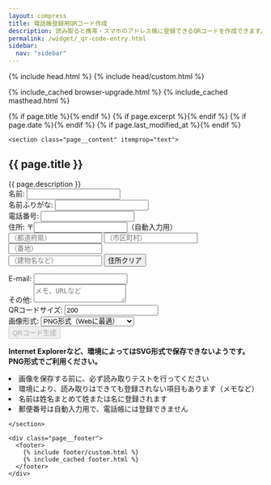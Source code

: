 ```yaml
---
layout: compress
title: 電話帳登録用QRコード作成
description: 読み取ると携帯・スマホのアドレス帳に登録できるQRコードを作成できます。
permalink: /widget/_qr-code-entry.html
sidebar:
  nav: "sidebar"
---
```

  <head>
    {% include head.html %}
    {% include head/custom.html %}
  </head>

<script src="https://ajax.googleapis.com/ajax/libs/jquery/3.2.1/jquery.min.js"></script>
<script src="/assets/js/jquery.autoKana.js"></script>
<script src="https://yubinbango.github.io/yubinbango/yubinbango.js" charset="UTF-8"></script>
<script src="https://www.google.com/recaptcha/api.js?onload=onloadCallback&render=explicit" async defer></script>

<script>
  FontAwesomeConfig = { searchPseudoElements: true };
</script>
<script defer src="https://use.fontawesome.com/releases/v5.5.0/js/all.js" integrity="sha384-GqVMZRt5Gn7tB9D9q7ONtcp4gtHIUEW/yG7h98J7IpE3kpi+srfFyyB/04OV6pG0" crossorigin="anonymous"></script>



  <body class="layout--splash">

{% include_cached browser-upgrade.html %}
{% include_cached masthead.html %}

<div class="initial-content">

<div id="main" role="main">
  <article class="splash" itemscope itemtype="http://schema.org/CreativeWork">
    {% if page.title %}<meta itemprop="headline" content="{{ page.title | markdownify | strip_html | strip_newlines | escape_once }}">{% endif %}
    {% if page.excerpt %}<meta itemprop="description" content="{{ page.excerpt | markdownify | strip_html | strip_newlines | escape_once }}">{% endif %}
    {% if page.date %}<meta itemprop="datePublished" content="{{ page.date | date: "%B %d, %Y" }}">{% endif %}
    {% if page.last_modified_at %}<meta itemprop="dateModified" content="{{ page.last_modified_at | date: "%B %d, %Y" }}">{% endif %}

    <section class="page__content" itemprop="text">


<h2>{{ page.title }}</h2>
<div class="notice">{{ page.description }}</div>
    
<div id="qr-code-entry" class="form-mimic">
<div>
	<label for="NAME1">名前:</label>
	<input type="text" id="name" value="" placeholder="">
</div>
<div>
	<label for="NAME2">名前ふりがな:</label>
	<input type="text" id="kana" value="" placeholder="">
</div>
<div>
	<label for="TEL1">電話番号:</label>
	<input type="text" id="tel" value="" placeholder="">
</div>
<form class="h-adr">
  <span class="p-country-name" style="display:none;">Japan</span>
	住所:
  <!--〒<input type="text" class="p-postal-code" maxlength="8"><br-->
  〒<input type="text" id="zipcode" name="zipcode" class="p-postal-code" maxlength="8" onKeyUp="AjaxZip3.zip2addr(this,'','pref','city','street');">（自動入力用）<br>
  <input type="text" id="pref" name="pref" class="p-region" placeholder="（都道府県）" />
  <input type="text" id="city" name="city" class="p-locality" placeholder="（市区町村）" /><br>
  <input type="text" id="street" name="street" class="p-street-address" placeholder="（番地）" /><br>
  <input type="text" id="extend-add" class="p-extended-address" placeholder="（建物名など）" />
  <input type="reset" value="住所クリア" class="btn">
</form>
<div>
	<label for="MAIL1">E-mail:</label>
	<input type="text" id="mail" value="" placeholder="">
</div>
<div>
	<label for="note">その他:</label>
	<textarea type="textarea" id="note" value="" placeholder="メモ、URLなど"></textarea>
</div>
<div>
	<label for="qrsize">QRコードサイズ:</label>
	<input type="text" id="qrsize" value="200">
</div>
<div>
	<label for="qrformat">画像形式:</label>
	<select id="qrformat" name="qrformat">
	<option value="png">PNG形式（Webに最適）</option>
	<option value="svg">SVG形式（印刷物に最適）</option>
	</select>
</div>
<div id="g-recaptcha"></div>
<div>
	<input id="create_qr_entry" type="button" value="QRコード生成" class="recaptcha generate btn btn--primary" disabled>
</div>
<div id="qr_add"></div>
</div>

<strong>Internet Explorerなど、環境によってはSVG形式で保存できないようです。PNG形式でご利用ください。</strong>
<div class="notice--info">
<li>画像を保存する前に、必ず読み取りテストを行ってください</li>
<li>環境により、読み取りはできても登録されない項目もあります（メモなど）</li>
<li>名前は姓名まとめて姓または名に登録されます</li>
<li>郵便番号は自動入力用で、電話帳には登録できません</li>
</div>
<p id="page-top"><a href="#"><i class="fa fa-angle-double-up fa-2x" aria-hidden="true"></i></a></p>

    </section>
  </article>
</div>

</div>

    <div class="page__footer">
      <footer>
        {% include footer/custom.html %}
        {% include_cached footer.html %}
      </footer>
    </div>

<script src="/assets/js/footer-custom.js"></script>
</body>